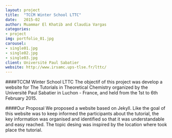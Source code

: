 ```yaml
---
layout: project
title:  "TCCM Winter School LTTC"
date:   2015-02
author: Muammar El Khatib and Claudia Vargas
categories:
- project
img: portfolio_01.jpg
carousel:
- single01.jpg
- single02.jpg
- single03.jpg
client: Université Paul Sabatier
website: http://www.irsamc.ups-tlse.fr/lttc/
---
```

####TCCM Winter School LTTC
The objectif of this project was develop a website for The Tutorials in Theoretical Chemistry organized by the Université Paul Sabatier in Luchon - France, and held from the 1st to 6th February 2015.

####Our Proposal
We proposed a website based on Jekyll. Like the goal of this website was to keep informed the participants about the tutorial, the key information was organised and identified so that it was understandable and easy reached. The topic desing was inspired by the location where took place the tutorial.